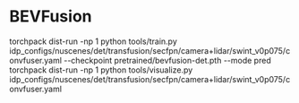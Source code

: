 # BEVFusion
torchpack dist-run -np 1 python tools/train.py idp_configs/nuscenes/det/transfusion/secfpn/camera+lidar/swint_v0p075/convfuser.yaml --checkpoint pretrained/bevfusion-det.pth --mode pred 
torchpack dist-run -np 1 python tools/visualize.py idp_configs/nuscenes/det/transfusion/secfpn/camera+lidar/swint_v0p075/convfuser.yaml